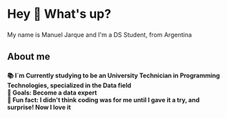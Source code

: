 <h1 align="left">Hey 👋 What's up?</h1>

###

<p align="left">My name is Manuel Jarque and I'm a DS Student, from Argentina</p>

###

<h2 align="left">About me</h2>

###

<h4 align="left">📚 I´m Currently studying to be an University Technician in Programming Technologies, specialized in the Data field <br>🎯 Goals: Become a data expert <br>🎲 Fun fact: I didn't think coding was for me until I gave it a try, and surprise! Now I love it</h4>

###

